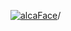[![alcaFace](https://camo.githubusercontent.com/2ee094c4af74cb0ec2e19388fccfb809837623e3/68747470733a2f2f7374617469632d63646e2e6a74766e772e6e65742f656d6f7469636f6e732f76312f3332383632362f312e30)](https://twitch.tv/Alca)/

<!--
# My "Popular" CodePens

<table>
	<tr>
		<th></th>
		<th>Title</th>
		<th>Last updated</th>
	</tr>
	<tr>
		<td><a href="https://codepen.io/Alca/pen/qBKNNNw" rel="nofollow"><img src="https://codepen.io/alca/pen/qBKNNNw/image/default.png" width="100" height="56.25"></a></td>
		<td><a href="https://codepen.io/Alca/pen/qBKNNNw" rel="nofollow">A Pen by Jacob Foster</a></td>
		<td>Nov 4, 2022</td>
	</tr>
	<tr>
		<td><a href="https://codepen.io/Alca/pen/ExRVLmv" rel="nofollow"><img src="https://codepen.io/alca/pen/ExRVLmv/image/default.png" width="100" height="56.25"></a></td>
		<td><a href="https://codepen.io/Alca/pen/ExRVLmv" rel="nofollow">A Pen by Jacob Foster</a></td>
		<td>Oct 31, 2022</td>
	</tr>
	<tr>
		<td><a href="https://codepen.io/Alca/pen/LYrYaEz" rel="nofollow"><img src="https://codepen.io/alca/pen/LYrYaEz/image/default.png" width="100" height="56.25"></a></td>
		<td><a href="https://codepen.io/Alca/pen/LYrYaEz" rel="nofollow">A Pen by Jacob Foster</a></td>
		<td>Oct 26, 2022</td>
	</tr>
	<tr>
		<td><a href="https://codepen.io/Alca/pen/oNyNLrV" rel="nofollow"><img src="https://codepen.io/alca/pen/oNyNLrV/image/default.png" width="100" height="56.25"></a></td>
		<td><a href="https://codepen.io/Alca/pen/oNyNLrV" rel="nofollow">A Pen by Jacob Foster</a></td>
		<td>Oct 25, 2022</td>
	</tr>
	<tr>
		<td><a href="https://codepen.io/Alca/pen/jOKNxXv" rel="nofollow"><img src="https://codepen.io/alca/pen/jOKNxXv/image/default.png" width="100" height="56.25"></a></td>
		<td><a href="https://codepen.io/Alca/pen/jOKNxXv" rel="nofollow">A Pen by Jacob Foster</a></td>
		<td>Nov 4, 2022</td>
	</tr>
	<tr>
		<td><a href="https://codepen.io/Alca/pen/abGxNXx" rel="nofollow"><img src="https://codepen.io/alca/pen/abGxNXx/image/default.png" width="100" height="56.25"></a></td>
		<td><a href="https://codepen.io/Alca/pen/abGxNXx" rel="nofollow">A Pen by Jacob Foster</a></td>
		<td>Oct 17, 2022</td>
	</tr>
	<tr>
		<td><a href="https://codepen.io/Alca/pen/MWGxLWv" rel="nofollow"><img src="https://codepen.io/alca/pen/MWGxLWv/image/default.png" width="100" height="56.25"></a></td>
		<td><a href="https://codepen.io/Alca/pen/MWGxLWv" rel="nofollow">A Pen by Jacob Foster</a></td>
		<td>Oct 16, 2022</td>
	</tr>
	<tr>
		<td><a href="https://codepen.io/Alca/pen/mdLaKyr" rel="nofollow"><img src="https://codepen.io/alca/pen/mdLaKyr/image/default.png" width="100" height="56.25"></a></td>
		<td><a href="https://codepen.io/Alca/pen/mdLaKyr" rel="nofollow">A Pen by Jacob Foster</a></td>
		<td>Oct 19, 2022</td>
	</tr>
	<tr>
		<td><a href="https://codepen.io/Alca/pen/WNJaRZx" rel="nofollow"><img src="https://codepen.io/alca/pen/WNJaRZx/image/default.png" width="100" height="56.25"></a></td>
		<td><a href="https://codepen.io/Alca/pen/WNJaRZx" rel="nofollow">A Pen by Jacob Foster</a></td>
		<td>Oct 8, 2022</td>
	</tr>
	<tr>
		<td><a href="https://codepen.io/Alca/pen/WNJKPgQ" rel="nofollow"><img src="https://codepen.io/alca/pen/WNJKPgQ/image/default.png" width="100" height="56.25"></a></td>
		<td><a href="https://codepen.io/Alca/pen/WNJKPgQ" rel="nofollow">A Pen by Jacob Foster</a></td>
		<td>Oct 6, 2022</td>
	</tr>
</table>

---

###### Last updated: Fri, 04 Nov 2022 05:08:06 GMT
-->
